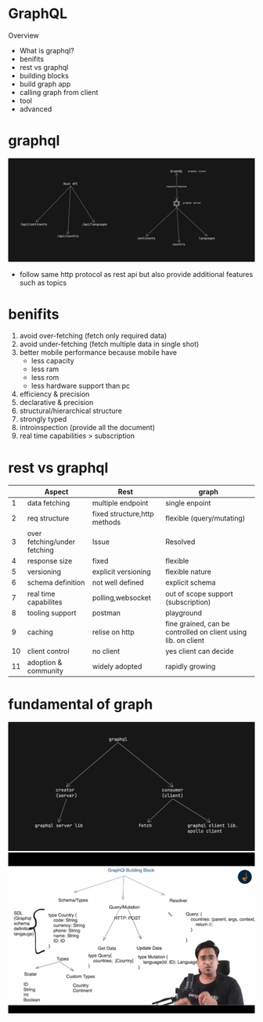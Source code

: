 # GraphQL

Overview

- What is graphql?
- benifits
- rest vs graphql
- building blocks
- build graph app
- calling graph from client
- tool
- advanced

# graphql

![Rest vs Graphql](../images/rest-vs-graph.png)

- follow same http protocol as rest api but also provide additional features such as topics

# benifits

1. avoid over-fetching (fetch only required data)
2. avoid under-fetching (fetch multiple data in single shot)
3. better mobile performance because mobile have
   - less capacity
   - less ram
   - less rom
   - less hardware support than pc
4. efficiency & precision
5. declarative & precision
6. structural/hierarchical structure
7. strongly typed
8. introinspection (provide all the document)
9. real time capabilities > subscription

# rest vs graphql

|     | Aspect                       | Rest                         | graph                                                          |
| --- | ---------------------------- | ---------------------------- | -------------------------------------------------------------- |
| 1   | data fetching                | multiple endpoint            | single enpoint                                                 |
| 2   | req structure                | fixed structure,http methods | flexible (query/mutating)                                      |
| 3   | over fetching/under fetching | Issue                        | Resolved                                                       |
| 4   | response size                | fixed                        | flexible                                                       |
| 5   | versioning                   | explicit versioning          | flexible nature                                                |
| 6   | schema definition            | not well defined             | explicit schema                                                |
| 7   | real time capabilites        | polling,websocket            | out of scope support (subscription)                            |
| 8   | tooling support              | postman                      | playground                                                     |
| 9   | caching                      | relise on http               | fine grained, can be controlled on client using lib. on client |
| 10  | client control               | no client                    | yes client can decide                                          |
| 11  | adoption & community         | widely adopted               | rapidly growing                                                |

# fundamental of graph

![Fundamental of graphql](../images/graphql-fundamental.png)
![Building blocks](../images/graphql-building-blocks.png)
